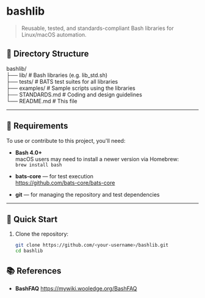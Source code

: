 # bashlib

> Reusable, tested, and standards-compliant Bash libraries for Linux/macOS automation.

## 📁 Directory Structure

bashlib/  
├── lib/           # Bash libraries (e.g. lib_std.sh)  
├── tests/         # BATS test suites for all libraries  
├── examples/      # Sample scripts using the libraries  
├── STANDARDS.md   # Coding and design guidelines  
└── README.md      # This file

---

## 🔧 Requirements

To use or contribute to this project, you'll need:

- **Bash 4.0+**  
  macOS users may need to install a newer version via Homebrew:  
  `brew install bash`

- **bats-core** — for test execution  
  https://github.com/bats-core/bats-core

- **git** — for managing the repository and test dependencies

---

## 🚀 Quick Start

1. Clone the repository:

   ```bash
   git clone https://github.com/<your-username>/bashlib.git
   cd bashlib

## 📚 References

- **BashFAQ**
  https://mywiki.wooledge.org/BashFAQ
